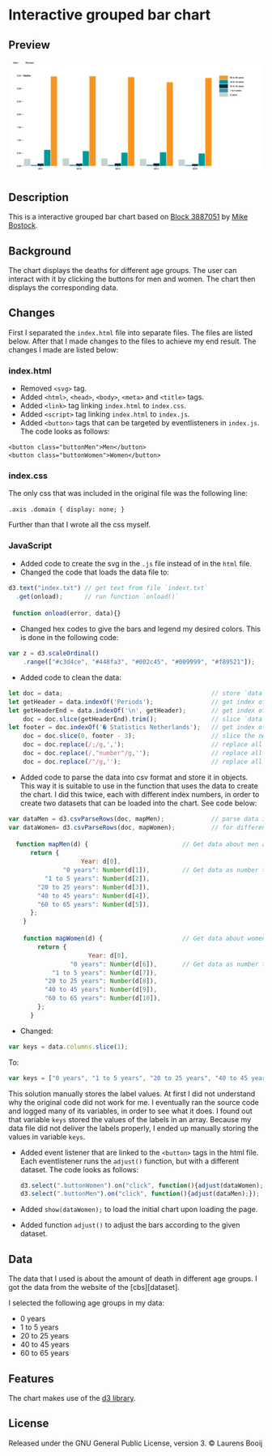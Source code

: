 # Interactive grouped bar chart
## Preview
![Alt text](preview.png)

## Description
This is a interactive grouped bar chart based on [Block 3887051][source] by [Mike Bostock][author].
## Background
The chart displays the deaths for different age groups. The user can interact with it by clicking the buttons for men and women. The chart then displays the corresponding data.

## Changes
First I separated the `index.html` file into separate files. The files are listed below. After that I made changes to the files to achieve my end result. The changes I made are listed below:

### index.html
* Removed `<svg>` tag.
* Added `<html>`, `<head>`, `<body>`, `<meta>` and `<title>` tags.
* Added `<link>` tag linking `index.html` to `index.css`.
* Added `<script>` tag linking `index.html` to `index.js`.
* Added `<button>` tags that can be targeted by eventlisteners in `index.js`. The code looks as follows:

```
<button class="buttonMen">Men</button>
<button class="buttonWomen">Women</button>
```

### index.css
The only css that was included in the original file was the following line:

`.axis .domain {
  display: none;
}`

Further than that  I wrote all the css myself.

### JavaScript
* Added code to create the svg in the `.js` file instead of in the `html` file.
* Changed the code that loads the data file to:
```javascript
d3.text("index.txt") // get text from file `indext.txt`
  .get(onload);      // run function `onload()`

 function onload(error, data){}
```
* Changed hex codes to give the bars and legend my desired colors. This is done in the following code:
```javascript
var z = d3.scaleOrdinal()
    .range(["#c3d4ce", "#448fa3", "#002c45", "#009999", "#f89521"]);
```

* Added code to clean the data:
```javascript
let doc = data;                                         // store `data` in variable `doc`
let getHeader = data.indexOf('Periods');                // get index of header
let getHeaderEnd = data.indexOf('\n', getHeader);       // get index of '\n' in the header a.k.a. the end of the header
    doc = doc.slice(getHeaderEnd).trim();               // slice `data`, without the header, from the doc and trim the remainder
let footer = doc.indexOf('� Statistics Netherlands');   // get index of the footer
    doc = doc.slice(0, footer - 3);                     // slice the needed data, without the footer, from the doc
    doc = doc.replace(/;/g,',');                        // replace all instances of `;` with `,`
    doc = doc.replace(/,"number"/g,'');                 // replace all instances of `,"number"` with ``
    doc = doc.replace(/"/g,'');                         // replace all quostation marks
```

* Added code to parse the data into csv format and store it in objects. This way it is suitable to use in the function that uses the data to create the chart. I did this twice, each with different index numbers, in order to create two datasets that can be loaded into the chart.  See code below:
```javascript
var dataMen = d3.csvParseRows(doc, mapMen);             // parse data in csv format
var dataWomen= d3.csvParseRows(doc, mapWomen);          // for different datasets

  function mapMen(d) {                          // Get data about men and store values in objects
      return {
                    Year: d[0],
               "0 years": Number(d[1]),         // Get data as number type
          "1 to 5 years": Number(d[2]),
        "20 to 25 years": Number(d[3]),
        "40 to 45 years": Number(d[4]),
        "60 to 65 years": Number(d[5]),
      };
    }

    function mapWomen(d) {                      // Get data about women and store values in objects
        return {
                      Year: d[0],
                 "0 years": Number(d[6]),       // Get data as number type
            "1 to 5 years": Number(d[7]),
          "20 to 25 years": Number(d[8]),
          "40 to 45 years": Number(d[9]),
          "60 to 65 years": Number(d[10]),
        };
      }
```

* Changed:
```javascript
var keys = data.columns.slice(1);
```

  To:

  ```javascript
  var keys = ["0 years", "1 to 5 years", "20 to 25 years", "40 to 45 years", "60 to 65 years"]; // manually create value for variable `keys`
  ```

  This solution manually stores the label values. At first I did not understand why the original code did not work for me. I eventually ran the source code and logged many of its variables, in order to see what it does. I found out that variable `keys` stored the values of the labels in an array. Because my data file did not deliver the labels properly, I ended up manually storing the values in variable `keys`.

* Added event listener that are linked to the `<button>` tags in the html file. Each eventlistener runs the `adjust()` function, but with a different dataset. The code looks as follows:
  
  ```javascript
  d3.select(".buttonWomen").on("click", function(){adjust(dataWomen);});
  d3.select(".buttonMen").on("click", function(){adjust(dataMen);});  
  ```

* Added `show(dataWomen);` to load the initial chart upon loading the page.

* Added function `adjust()` to adjust the bars according to the given dataset.

## Data

The data that I used is about the amount of death in different age groups. I got the data from the website of the [cbs][dataset].

I selected the following age groups in my data:
  * 0 years
  * 1 to 5 years
  * 20 to 25 years
  * 40 to 45 years
  * 60 to 65 years

## Features
The chart makes use of the [d3 library](https://d3js.org/).

## License
Released under the GNU General Public License, version 3. © Laurens Booij

[source]:https://bl.ocks.org/mbostock/3887051
[author]:https://bl.ocks.org/mbostock
[cbs]: http://statline.cbs.nl/Statweb/publication/?DM=SLEN&PA=7052eng&D1=0&D2=1-2&D3=1-2%2c6%2c10%2c14&D4=61-65&LA=EN&HDR=G1&STB=T%2cG3%2cG2&VW=T
